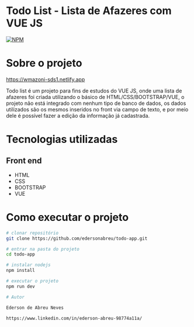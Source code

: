 # Todo List - Lista de Afazeres com VUE JS 
[![NPM](https://img.shields.io/npm/l/react)](https://github.com/edersonabreu/todo-app/blob/main/LICENSE) 

# Sobre o projeto

https://wmazoni-sds1.netlify.app

Todo list é um projeto para fins de estudos do VUE JS, onde uma lista de afazeres foi criada utilizando o básico de HTML/CSS/BOOTSTRAP/VUE, o projeto não está integrado com nenhum tipo de banco de dados, os dados utilizados são os mesmos inseridos no front via campo de texto, e por meio dele é possível fazer a edição da informação já cadastrada. 

# Tecnologias utilizadas

## Front end
- HTML 
- CSS 
- BOOTSTRAP
- VUE


# Como executar o projeto

```bash
# clonar repositório
git clone https://github.com/edersonabreu/todo-app.git

# entrar na pasta do projeto
cd todo-app

# instalar nodejs 
npm install

# executar o projeto
npm run dev

# Autor

Ederson de Abreu Neves

https://www.linkedin.com/in/ederson-abreu-98774a11a/

